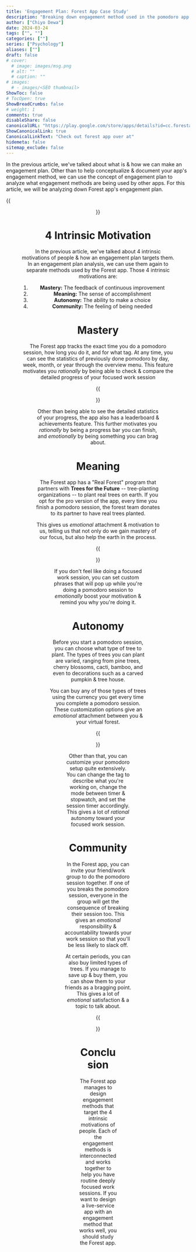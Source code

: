 ```yaml
---
title: 'Engagement Plan: Forest App Case Study'
description: "Breaking down engagement method used in the pomodoro app Forest"
author: ["Chiyo Dewa"]
date: 2024-03-24
tags: ["", ""]
categories: [""]
series: ["Psychology"]
aliases: [""]
draft: false
# cover:
  # image: images/msg.png
  # alt: ""
  # caption: ""
# images:
  # - images/<SEO thumbnail>
ShowToc: false
# TocOpen: true
ShowBreadCrumbs: false
# weight: 1
comments: true
disableShare: false
canonicalURL: "https://play.google.com/store/apps/details?id=cc.forestapp"
ShowCanonicalLink: true
CanonicalLinkText: "Check out forest app over at"
hidemeta: false
sitemap_exclude: false
---
```

In the previous article, we've talked about what is & how we can make an engagement plan. Other than to help conceptualize & document your app's engagement method, we can use the concept of engagement plan to analyze what engagement methods are being used by other apps. For this article, we will be analyzing down Forest app's engagement plan.

{{<figure width=560 height=350 alt="Forest App" attr="" align="center" src="https://chiyodewa74.github.io/posts/engagement-plan-2/forest-app.png">}}

# 4 Intrinsic Motivation

In the previous article, we've talked about 4 intrinsic motivations of people & how an engagement plan targets them. In an engagement plan analysis, we can use them again to separate methods used by the Forest app. Those 4 intrinsic motivations are:

  1. **Mastery:** The feedback of continuous improvement
  2. **Meaning:** The sense of accomplishment
  3. **Autonomy:** The ability to make a choice
  4. **Community:** The feeling of being needed

# Mastery

The Forest app tracks the exact time you do a pomodoro session, how long you do it, and for what tag. At any time, you can see the statistics of previously done pomodoro by day, week, month, or year through the overview menu. This feature motivates you *rationally* by being able to check & compare the detailed progress of your focused work session

{{<figure width=375 height=416 alt="Forest app overview menu" attr="Forest app overview menu" align="center" src="https://chiyodewa74.github.io/posts/engagement-plan-2/overview.png">}}

Other than being able to see the detailed statistics of your progress, the app also has a leaderboard & achievements feature. This further motivates you *rationally* by being a progress bar you can finish, and *emotionally* by being something you can brag about.

# Meaning

The Forest app has a "Real Forest" program that partners with **Trees for the Future** -- tree-planting organizations -- to plant real trees on earth. If you opt for the pro version of the app, every time you finish a pomodoro session, the forest team donates to its partner to have real trees planted.

This gives us *emotional* attachment & motivation to us, telling us that not only do we gain mastery of our focus, but also help the earth in the process.

{{<figure width=292 height=512 alt="Real Forest program" attr="" align="center" src="https://chiyodewa74.github.io/posts/engagement-plan-2/real-forest.jpg">}}

If you don't feel like doing a focused work session, you can set custom phrases that will pop up while you're doing a pomodoro session to *emotionally* boost your motivation & remind you why you're doing it.

# Autonomy

Before you start a pomodoro session, you can choose what type of tree to plant. The types of trees you can plant are varied, ranging from pine trees, cherry blossoms, cacti, bamboo, and even to decorations such as a carved pumpkin & tree house.

You can buy any of those types of trees using the currency you get every time you complete a pomodoro session. These customization options give an *emotional* attachment between you & your virtual forest.

{{<figure width=262 height=512 alt="Forest store feature" attr="Forest's store" align="center" src="https://chiyodewa74.github.io/posts/engagement-plan-2/store.jpg">}}

Other than that, you can customize your pomodoro setup quite extensively. You can change the tag to describe what you're working on, change the mode between timer & stopwatch, and set the session timer accordingly. This gives a lot of *rational* autonomy toward your focused work session.

# Community

In the Forest app, you can invite your friend/work group to do the pomodoro session together. If one of you breaks the pomodoro session, everyone in the group will get the consequence of breaking their session too. This gives an *emotional* responsibility & accountability towards your work session so that you'll be less likely to slack off.

At certain periods, you can also buy limited types of trees. If you manage to save up & buy them, you can show them to your friends as a bragging point. This gives a lot of *emotional* satisfaction & a topic to talk about.

{{<figure width=262 height=512 alt="Exclusive time-limited trees" attr="Exclusive time-limited trees" align="center" src="https://chiyodewa74.github.io/posts/engagement-plan-2/exclusive-tree.jpg">}}

# Conclusion

The Forest app manages to design engagement methods that target the 4 intrinsic motivations of people. Each of the engagement methods is interconnected and works together to help you have routine deeply focused work sessions. If you want to design a live-service app with an engagement method that works well, you should study the Forest app.